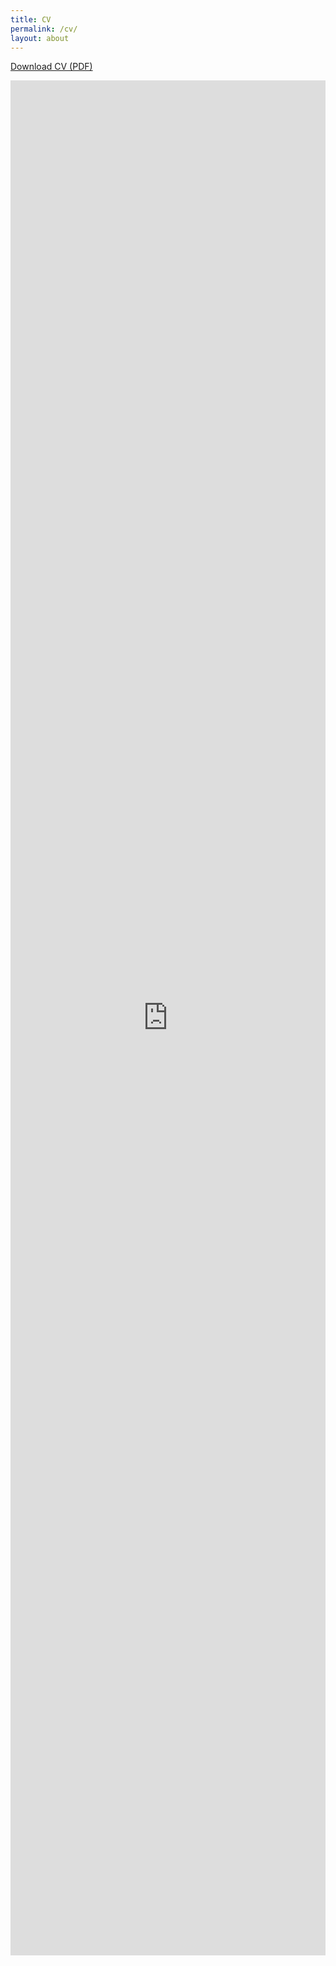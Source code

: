 ```yaml
---
title: CV
permalink: /cv/
layout: about
---
```


<!-- # My CV
Download CV
<a href="{{ '/assets/Ali-Baniasad-CV.pdf' | relative_url }}">here</a>.
<object
  data="{{ '/assets/Ali-Baniasad-CV.pdf' | relative_url }}"
  type="application/pdf"
  width="100%"
  height="800px"
>
  <p>
    Your browser doesn’t support embedded PDFs.  
    <a href="{{ '/assets/Ali-Baniasad-CV.pdf' | relative_url }}">Download the PDF</a> instead.
  </p>
</object> -->
<p>
  <a
    href="https://cdn.jsdelivr.net/gh/alibaniasad1999/CV@main/Ali-Baniasad-CV/Ali-Baniasad-CV.pdf?v=20250508"
    target="_blank"
    rel="noopener"
  >Download CV (PDF)</a>
</p>
<iframe
  src="https://cdn.jsdelivr.net/gh/alibaniasad1999/CV@main/Ali-Baniasad-CV/Ali-Baniasad-CV.pdf?v=20250508#view=FitH"
  title="Ali Baniasad CV"
  style="width:100%; height:75vh; border:none;"
  loading="lazy"
></iframe>


